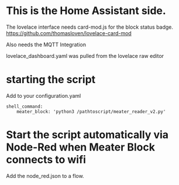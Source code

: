 # This is the Home Assistant side.

The lovelace interface needs card-mod.js for the block status badge.  
https://github.com/thomasloven/lovelace-card-mod

Also needs the MQTT Integration

lovelace_dashboard.yaml was pulled from the lovelace raw editor

# starting the script
Add to your configuration.yaml
```
shell_command:
    meater_block: 'python3 /pathtoscript/meater_reader_v2.py' 
```

# Start the script automatically via Node-Red when Meater Block connects to wifi

Add the node_red.json to a flow.
